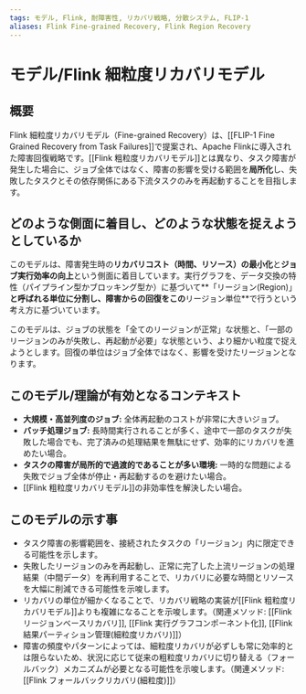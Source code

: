 ```yaml
---
tags: モデル, Flink, 耐障害性, リカバリ戦略, 分散システム, FLIP-1
aliases: Flink Fine-grained Recovery, Flink Region Recovery
---
```


# モデル/Flink 細粒度リカバリモデル

## 概要
Flink 細粒度リカバリモデル（Fine-grained Recovery）は、[[FLIP-1 Fine Grained Recovery from Task Failures]]で提案され、Apache Flinkに導入された障害回復戦略です。[[Flink 粗粒度リカバリモデル]]とは異なり、タスク障害が発生した場合に、ジョブ全体ではなく、障害の影響を受ける範囲を**局所化**し、失敗したタスクとその依存関係にある下流タスクのみを再起動することを目指します。

## どのような側面に着目し、どのような状態を捉えようとしているか
このモデルは、障害発生時の**リカバリコスト（時間、リソース）の最小化**と**ジョブ実行効率の向上**という側面に着目しています。実行グラフを、データ交換の特性（パイプライン型かブロッキング型か）に基づいて**「リージョン(Region)」**と呼ばれる単位に分割し、障害からの回復をこの**リージョン単位**で行うという考え方に基づいています。

このモデルは、ジョブの状態を「全てのリージョンが正常」な状態と、「一部のリージョンのみが失敗し、再起動が必要」な状態という、より細かい粒度で捉えようとします。回復の単位はジョブ全体ではなく、影響を受けたリージョンとなります。

## このモデル/理論が有効となるコンテキスト
* **大規模・高並列度のジョブ:** 全体再起動のコストが非常に大きいジョブ。
* **バッチ処理ジョブ:** 長時間実行されることが多く、途中で一部のタスクが失敗した場合でも、完了済みの処理結果を無駄にせず、効率的にリカバリを進めたい場合。
* **タスクの障害が局所的で過渡的であることが多い環境:** 一時的な問題による失敗でジョブ全体が停止・再起動するのを避けたい場合。
* [[Flink 粗粒度リカバリモデル]]の非効率性を解決したい場合。

## このモデルの示す事
* タスク障害の影響範囲を、接続されたタスクの「リージョン」内に限定できる可能性を示します。
* 失敗したリージョンのみを再起動し、正常に完了した上流リージョンの処理結果（中間データ）を再利用することで、リカバリに必要な時間とリソースを大幅に削減できる可能性を示唆します。
* リカバリの単位が細かくなることで、リカバリ戦略の実装が[[Flink 粗粒度リカバリモデル]]よりも複雑になることを示唆します。（関連メソッド: [[Flink リージョンベースリカバリ]], [[Flink 実行グラフコンポーネント化]], [[Flink 結果パーティション管理(細粒度リカバリ)]]）
* 障害の頻度やパターンによっては、細粒度リカバリが必ずしも常に効率的とは限らないため、状況に応じて従来の粗粒度リカバリに切り替える（フォールバック）メカニズムが必要となる可能性を示唆します。（関連メソッド: [[Flink フォールバックリカバリ(細粒度)]]）